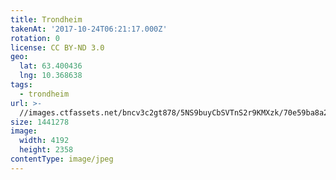 ```yaml
---
title: Trondheim
takenAt: '2017-10-24T06:21:17.000Z'
rotation: 0
license: CC BY-ND 3.0
geo:
  lat: 63.400436
  lng: 10.368638
tags:
  - trondheim
url: >-
  //images.ctfassets.net/bncv3c2gt878/5NS9buyCbSVTnS2r9KMXzk/70e59ba8a2189c8800804470e02cf487/trondheim_38010607721_o
size: 1441278
image:
  width: 4192
  height: 2358
contentType: image/jpeg
---
```


